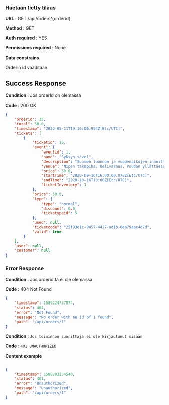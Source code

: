 ### Haetaan tietty tilaus

**URL** : GET /api/orders/{orderid}

**Method** : GET

**Auth required** : YES

**Permissions required** : None

**Data constrains**

Orderin id vaaditaan

## Success Response

**Condition** : Jos orderId on olemassa

**Code** : 200 OK
```json
{
    "orderid": 15,
    "total": 50.0,
    "timestamp": "2020-05-11T19:16:06.994Z[Etc/UTC]",
    "tickets": [
        {
            "ticketid": 16,
            "event": {
                "eventid": 1,
                "name": "Syksyn sävel",
                "description": "Suomen luonnon ja vuodenaikojen innoittama konserttiesitys. Soittimina tusina sadeputkea ja märkä rätti",
                "venue": "Nipen takapiha. Kelivaraus. Poudan yllättäessä siirrymme roskakatokseen",
                "price": 50.0,
                "startTime": "2020-09-16T16:00:00.078Z[Etc/UTC]",
                "endTime": "2020-10-16T18:00Z[Etc/UTC]",
                "ticketInventory": 1
            },
            "price": 50.0,
            "type": {
                "type": "normal",
                "discount": 0.0,
                "ticketypeid": 5
            },
            "used": null,
            "ticketcode": "25f83e1c-9457-4427-ad1b-0ea79aac4d7d",
            "valid": true
        }
    ],
    "user": null,
    "customer": null
}
````

### Error Response

**Condition** : Jos orderid:tä ei ole olemassa

**Code** :  404 Not Found
```json
{
    "timestamp": 1589224737874,
    "status": 404,
    "error": "Not Found",
    "message": "No order with an id of 1 found",
    "path": "/api/orders/1"
}

````

**Condition** : `Jos toiminnon suorittaja ei ole kirjautunut sisään`

**Code** : `401 UNAUTHORIZED`

**Content example**

```json

{
    "timestamp": 1588883234540,
    "status": 401,
    "error": "Unauthorized",
    "message": "Unauthorized",
    "path": "/api/orders/1"
}

```




